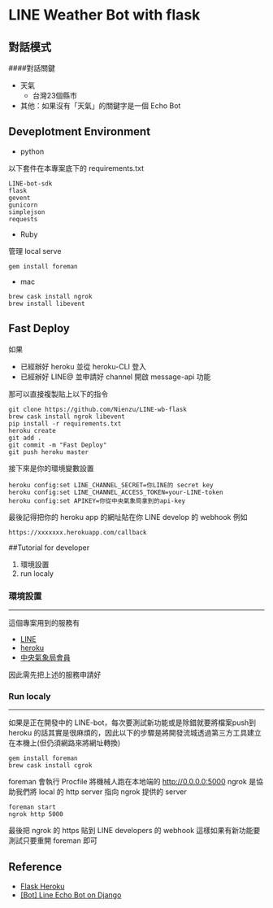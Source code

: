 LINE Weather Bot with flask
======

## 對話模式

####對話關鍵

* 天氣
	* 台灣23個縣市
* 其他：如果沒有「天氣」的關鍵字是一個 Echo Bot

## Deveplotment Environment

* python 

以下套件在本專案底下的 requirements.txt 

```
LINE-bot-sdk
flask
gevent
gunicorn
simplejson
requests
```

* Ruby 

管理 local serve

```
gem install foreman

``` 

* mac 

```
brew cask install ngrok
brew install libevent
```


## Fast Deploy  
如果

* 已經辦好 heroku 並從 heroku-CLI 登入
* 已經辦好 LINE@ 並申請好 channel 開啟 message-api 功能

那可以直接複製貼上以下的指令

```
git clone https://github.com/Nienzu/LINE-wb-flask
brew cask install ngrok libevent
pip install -r requirements.txt
heroku create 
git add .
git commit -m "Fast Deploy"
git push heroku master
```

接下來是你的環境變數設置

```
heroku config:set LINE_CHANNEL_SECRET=你LINE的 secret key
heroku config:set LINE_CHANNEL_ACCESS_TOKEN=your-LINE-token
heroku config:set APIKEY=你從中央氣象局拿到的api-key

```

最後記得把你的 heroku app 的網址貼在你 LINE develop 的 webhook
例如

```
https://xxxxxxx.herokuapp.com/callback
```

##Tutorial for developer
1. 環境設置
2. run localy

### 環境設置
---

這個專案用到的服務有

* [LINE](https://business.LINE.me/zh-hant/)
* [heroku](https://dashboard.heroku.com/)
* [中央氣象局會員](http://opendata.cwb.gov.tw/index)

因此需先把上述的服務申請好

### Run localy
---

如果是正在開發中的 LINE-bot，每次要測試新功能或是除錯就要將檔案push到 heroku 的話其實是很麻煩的，因此以下的步驟是將開發流城透過第三方工具建立在本機上(但仍須網路來將網址轉換)

```
gem install foreman
brew cask install cgrok

```
foreman 會執行 Procfile 將機械人跑在本地端的 http://0.0.0.0:5000
ngrok 是協助我們將 local 的 http server 指向 ngrok 提供的 server

```
foreman start 
ngrok http 5000
```
最後把 ngrok 的 https 貼到 LINE developers 的 webhook
這樣如果有新功能要測試只要重開 foreman 即可  


## Reference

* [Flask Heroku](https://github.com/zachwill/flask_heroku)
* [[Bot] Line Echo Bot on Django](http://lee-w-blog.logdown.com/posts/1134898-line-echo-bot-on-django)
